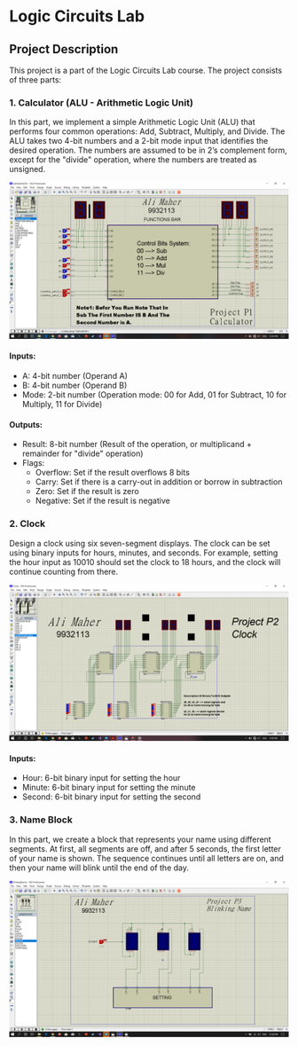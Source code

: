 # Logic Circuits Lab

## Project Description

This project is a part of the Logic Circuits Lab course. The project consists of three parts:

### 1. Calculator (ALU - Arithmetic Logic Unit)

In this part, we implement a simple Arithmetic Logic Unit (ALU) that performs four common operations: Add, Subtract, Multiply, and Divide. The ALU takes two 4-bit numbers and a 2-bit mode input that identifies the desired operation. The numbers are assumed to be in 2’s complement form, except for the "divide" operation, where the numbers are treated as unsigned.

![Logic Circuits Lab Banner](Part1_Calculator/Screenshot.png)

#### Inputs:
- A: 4-bit number (Operand A)
- B: 4-bit number (Operand B)
- Mode: 2-bit number (Operation mode: 00 for Add, 01 for Subtract, 10 for Multiply, 11 for Divide)

#### Outputs:
- Result: 8-bit number (Result of the operation, or multiplicand + remainder for "divide" operation)
- Flags:
    - Overflow: Set if the result overflows 8 bits
    - Carry: Set if there is a carry-out in addition or borrow in subtraction
    - Zero: Set if the result is zero
    - Negative: Set if the result is negative

### 2. Clock

Design a clock using six seven-segment displays. The clock can be set using binary inputs for hours, minutes, and seconds. For example, setting the hour input as 10010 should set the clock to 18 hours, and the clock will continue counting from there.

![Logic Circuits Lab Banner](Part2_Clock/Screenshot.png)

#### Inputs:
- Hour: 6-bit binary input for setting the hour
- Minute: 6-bit binary input for setting the minute
- Second: 6-bit binary input for setting the second

### 3. Name Block

In this part, we create a block that represents your name using different segments. At first, all segments are off, and after 5 seconds, the first letter of your name is shown. The sequence continues until all letters are on, and then your name will blink until the end of the day.

![Logic Circuits Lab Banner](Part3_NameDisplayer/Screenshot.png)
